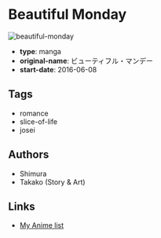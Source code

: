 # Beautiful Monday

![beautiful-monday](https://cdn.myanimelist.net/images/manga/3/203936.jpg)

-   **type**: manga
-   **original-name**: ビューティフル・マンデー
-   **start-date**: 2016-06-08

## Tags

-   romance
-   slice-of-life
-   josei

## Authors

-   Shimura
-   Takako (Story & Art)

## Links

-   [My Anime list](https://myanimelist.net/manga/111078/Beautiful_Monday)
